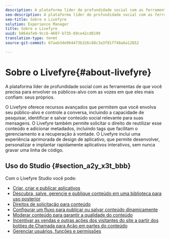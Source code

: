 ```yaml
---
description: A plataforma líder de profundidade social com as ferramentas necessárias para envolver os públicos-alvo com as vozes que eles mais confiam.
seo-description: A plataforma líder de profundidade social com as ferramentas necessárias para envolver os públicos-alvo com as vozes que eles mais confiam.
seo-title: Sobre o Livefyre
solution: Experience Manager
title: Sobre o Livefyre
uuid: b864afe0-9ccb-4607-b735-69ce42cd8199
translation-type: tm+mt
source-git-commit: 67aeb3de964473b326c88c3a3f81ff48a6a12652

---
```



# Sobre o Livefyre{#about-livefyre}

A plataforma líder de profundidade social com as ferramentas de que você precisa para envolver os públicos-alvo com as vozes em que eles mais confiam: seus próprios.

O Livefyre oferece recursos avançados que permitem que você envolva seu público-alvo e controle a conversa, incluindo a capacidade de pesquisar, identificar e salvar conteúdo social relevante para suas mensagens. O Livefyre também permite solicitar o direito de reutilizar esse conteúdo e adicionar metadados, incluindo tags que facilitam o gerenciamento e a recuperação à vontade. O Livefyre inclui uma experiência aprimorada de design de aplicativo, que permite desenvolver, personalizar e implantar rapidamente aplicativos interativos, sem nunca gravar uma linha de código.

## Uso do Studio {#section_a2y_x3t_bbb}

Com o Livefyre Studio você pode:

* [Criar, criar e publicar aplicativos](c-about-apps/c-about-apps.md#c_about_apps)
* [Descubra, salve, gerencie e publique conteúdo em uma biblioteca para uso posterior](c-library/c-assets/c-assets.md)
* [Direitos de solicitação para conteúdo](c-how-requesting-rights-works/t-send-a-rights-request-to-own-a-digital-asset.md#t_send_a_rights_request_to_own_a_digital_asset)
* [Configurar um fluxo para publicar ou salvar conteúdo dinamicamente](c-streams/t-create-a-new-stream.md#t_create_a_new_stream)
* [Moderar conteúdo para garantir a qualidade do conteúdo](c-features-livefyre/c-about-moderation/c-setting-up-moderation.md#c_setting_up_moderation)
* [Incentivar as vendas e outras ações dos visitantes do site a partir dos botões de Chamada para Ação em partes do conteúdo](c-features-livefyre/c-ugc-commerce.md#c_ugc_commerce)
* [Gerenciar usuários, funções e permissões](c-about-apps/c-about-apps.md#c_about_apps)


